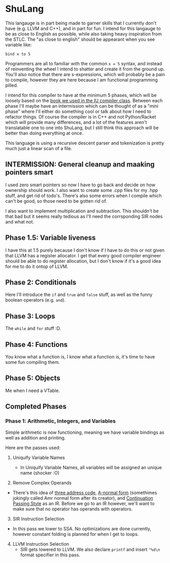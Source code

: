 # ShuLang
This langauge is in part being made to garner skills that I currently don't have (e.g. LLVM and C++), and in part for fun. I intend for this langauge to be as close to English as possible, while also taking heavy inspiration from the STLC. The "as close to english" should be appearant when you see variable like:

```
bind x to 5
```

Programmers are all to familiar with the common `x = 5` syntax, and instead of reinventing the wheel I intend to shatter and create it from the ground up. You'll also notice that there are s-expressions, which will probably be a pain to compile, however they are here because I am functional programming pilled.

I intend for this compiler to have at the minimum 5 phases, which will be loosely based on the [book we used in the IU compiler class](https://github.com/IUCompilerCourse/Essentials-of-Compilation). Between each phase I'll maybe have an intermission which can be thought of as a "mini phase" where I'll either do something cool or talk about how I need to refactor things. Of course the compiler is in C++ and not Python/Racket which will provide many differences, and a lot of the features aren't translatable one to one into ShuLang, but I still think this approach will be better than doing everything at once.

This language is using a recursive descent parser and tokenization is pretty much just a linear scan of a file.

## INTERMISSION: General cleanup and maaking pointers smart
I used zero smart pointers so now I have to go back and decide on how ownership should work. I also want to create some .cpp files for my .hpp stuff, and get rid of todo's. There's also some errors when I compile which can't be good, so those need to be gotten rid of.

I also want to implement multiplication and subtraction. This shouldn't be that bad but it seems really tedious as I'll need the corrsponding SIR nodes and what not.

## Phase 1.5: Variable liveness
I have this at 1.5 purely because I don't know if I have to do this or not given that LLVM has a register allocator. I get that every good compiler engineer should be able to do register allocation, but I don't know if it's a good idea for me to do it ontop of LLVM.

## Phase 2: Conditionals
Here I'll introduce the `if` and `true` and `false` stuff, as well as the funny boolean operators (e.g. `and`).

## Phase 3: Loops
The `while` and `for` stuff :D.

## Phase 4: Functions
You know what a function is, I know what a function is, it's time to have some fun compiling them.

## Phase 5: Objects
Me when I need a VTable.

## Completed Phases


###  Phase 1: Arithmetic, Integers, and Variables
Simple arithmetic is now functioning, meaning we have variable bindings as well as addition and printing.

Here are the passes used:
1. Uniquify Variable Names
    - In Uniquify Variable Names, all variables will be assigned an unique name (shocker :O)

2. Remove Complex Operands
- There's this idea of [three address code](https://en.wikipedia.org/wiki/Three-address_code), [A-normal form](https://en.wikipedia.org/wiki/A-normal_form) (somethimes jokingly called Amr normal form after its creator), and [Continuation Passing Style](https://en.wikipedia.org/wiki/Continuation-passing_style) as an IR. Before we go to an IR however, we'll want to make sure that no operator has operands with operators.

3.  SIR Instruction Selection
- In this pass we lower to SSA. No optimizations are done currently, however constant folding is planned for when I get to loops.
4. LLVM Instruction Selection
    - SIR gets lowered to LLVM. We also declare `printf` and insert `"%d\n` format specifier in this pass.